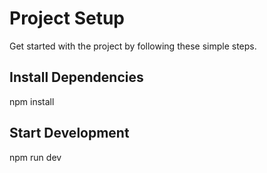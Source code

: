 # Project Setup

Get started with the project by following these simple steps.

##  Install Dependencies


npm install


## Start Development

npm run dev
